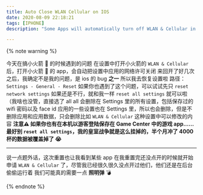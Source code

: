 ```yaml
---
title: Auto Close WLAN Cellular on IOS
date: 2020-08-09 22:18:21
tags: [IPHONE]
description: "Some Apps will automatically turn off WLAN & Cellular in setting<br>How to fix it"

---
```


{% note warning %}

今天在搞小火箭 🚀 的时候遇到的问题
在设置中打开小火箭的 `WLAN & Cellular` 后，打开小火箭 🚀 的 app，会自动把设置中应用的网络许可关闭
来回开了好几次之后，我确定不是我的问题，是 ios 的 bug **之一**
所以我去恢复设置啦
路径：`Settings - General - Reset`
如果你也遇到了这个问题，可以试试先只 `reset network settings`
如果还是不行，就和我一样 `reset all settings` 就可以啦（我啥也没管，直接选了 all
all 会删除在 Settings 里的所有设置，包括保存过的 wifi 密码以及 face id
应用的一些设置也在 Settings 里，所以也会删除，但是不删除应用和应用数据，只会删除比如 `WLAN & Cellular` 这种设置中可以修改的内容
**注意⚠️ 如果你也有在本机以游客登陆保存在 Game Center 中的游戏 app……最好别 `reset all settings`，我的皇室战争就是这么挂掉的，半个月冲了 4000 杯的数据被覆盖掉了 😭**

---

说一点题外话，这次重置也让我看到某些 app 在我重置完还没点开的时候就开始申请 `WLAN & Cellular` 了，尽管我已经很久很久没点开过他们，他们还是在后台偷偷运行着
我们可能真的需要一点 **照明弹** 💣

{% endnote %}

